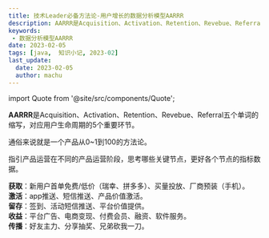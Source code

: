 ```yaml
---
title: 技术Leader必备方法论-用户增长的数据分析模型AARRR
description: AARRR是Acquisition、Activation、Retention、Revebue、Referral五个单词的缩写，对应用户生命周期的5个重要环节。
keywords:
 - 数据分析模型AARRR
date: 2023-02-05
tags: [java,  知识小记, 2023-02]
last_update:
  date: 2023-02-05
  author: machu
---
```


import Quote from '@site/src/components/Quote';

> <Quote></Quote>

**AARRR**是Acquisition、Activation、Retention、Revebue、Referral五个单词的缩写，对应用户生命周期的5个重要环节。

通俗来说就是一个产品从0~1到100的方法论。

指引产品运营在不同的产品运营阶段，思考哪些关键节点，更好各个节点的指标数据。

**获取**：新用户首单免费/低价（瑞幸、拼多多）、买量投放、厂商预装（手机）。  
**激活**：app推送、短信推送、产品价值激活。  
**留存**：签到、活动短信推送、平台价值提供。  
**收益**：平台广告、电商变现、付费会员、融资、软件服务。  
**传播**：好友主力、分享抽奖、兄弟砍我一刀。  

